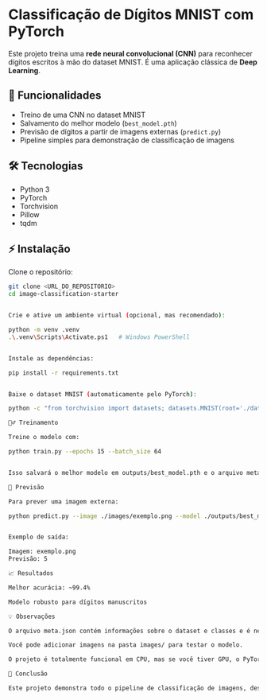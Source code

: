
# Classificação de Dígitos MNIST com PyTorch

Este projeto treina uma **rede neural convolucional (CNN)** para reconhecer dígitos escritos à mão do dataset MNIST. É uma aplicação clássica de **Deep Learning**.

## 🚀 Funcionalidades

- Treino de uma CNN no dataset MNIST
- Salvamento do melhor modelo (`best_model.pth`)
- Previsão de dígitos a partir de imagens externas (`predict.py`)
- Pipeline simples para demonstração de classificação de imagens

## 🛠 Tecnologias

- Python 3
- PyTorch
- Torchvision
- Pillow
- tqdm

## ⚡ Instalação

 Clone o repositório:

```bash
git clone <URL_DO_REPOSITORIO>
cd image-classification-starter


Crie e ative um ambiente virtual (opcional, mas recomendado):

python -m venv .venv
.\.venv\Scripts\Activate.ps1   # Windows PowerShell


Instale as dependências:

pip install -r requirements.txt


Baixe o dataset MNIST (automaticamente pelo PyTorch):

python -c "from torchvision import datasets; datasets.MNIST(root='./data', train=True, download=True)"

🏋️‍♂️ Treinamento

Treine o modelo com:

python train.py --epochs 15 --batch_size 64


Isso salvará o melhor modelo em outputs/best_model.pth e o arquivo meta.json necessário para previsões.

🔮 Previsão

Para prever uma imagem externa:

python predict.py --image ./images/exemplo.png --model ./outputs/best_model.pth --out_dir ./outputs


Exemplo de saída:

Imagem: exemplo.png
Previsão: 5

📈 Resultados

Melhor acurácia: ~99.4%

Modelo robusto para dígitos manuscritos

💡 Observações

O arquivo meta.json contém informações sobre o dataset e classes e é necessário para o script de previsão.

Você pode adicionar imagens na pasta images/ para testar o modelo.

O projeto é totalmente funcional em CPU, mas se você tiver GPU, o PyTorch utilizará automaticamente.

📌 Conclusão

Este projeto demonstra todo o pipeline de classificação de imagens, desde o treino até a previsão, sendo um ótimo exemplo de Machine Learning e Deep Learning.
